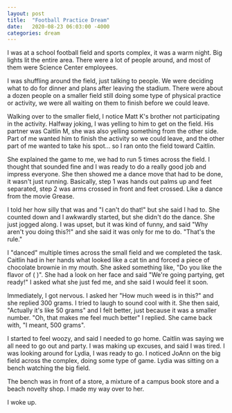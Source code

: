 ```yaml
---
layout: post
title:  "Football Practice Dream"
date:   2020-08-23 06:03:00 -4000
categories: dream
---
```

I was at a school football field and sports complex, it was a warm night. Big lights lit the entire area. There were a lot of people around, and most of them were Science Center employees.

I was shuffling around the field, just talking to people. We were deciding what to do for dinner and plans after leaving the stadium. There were about a dozen people on a smaller field still doing some type of physical practice or activity, we were all waiting on them to finish before we could leave.

Walking over to the smaller field, I notice Matt K's brother not participating in the activity. Halfway joking, I was yelling to him to get on the field. His partner was Caitlin M, she was also yelling something from the other side. Part of me wanted him to finish the activity so we could leave, and the other part of me wanted to take his spot... so I ran onto the field toward Caitlin.

She explained the game to me, we had to run 5 times across the field. I thought that sounded fine and I was ready to do a really good job and impress everyone. She then showed me a dance move that had to be done, it wasn't just running. Basically, step 1 was hands out palms up and feet separated, step 2 was arms crossed in front and feet crossed. Like a dance from the movie Grease.

I told her how silly that was and "I can't do that!" but she said I had to. She counted down and I awkwardly started, but she didn't do the dance. She just jogged along. I was upset, but it was kind of funny, and said "Why aren't you doing this?!" and she said it was only for me to do. "That's the rule."

I "danced" multiple times across the small field and we completed the task. Caitlin had in her hands what looked like a cat tin and forced a piece of chocolate brownie in my mouth. She asked something like, "Do you like the flavor of (    )". She had a look on her face and said "We're going partying, get ready!" I asked what she just fed me, and she said I would feel it soon.

Immediately, I got nervous. I asked her "How much weed is in this?" and she replied 300 grams. I tried to laugh to sound cool with it. She then said, "Actually it's like 50 grams" and I felt better, just because it was a smaller number. "Oh, that makes me feel much better" I replied. She came back with, "I meant, 500 grams".

I started to feel woozy, and said I needed to go home. Caitlin was saying we all need to go out and party. I was making up excuses, and said I was tired. I was looking around for Lydia, I was ready to go. I noticed JoAnn on the big field across the complex, doing some type of game. Lydia was sitting on a bench watching the big field.

The bench was in front of a store, a mixture of a campus book store and a beach novelty shop. I made my way over to her.

I woke up.
